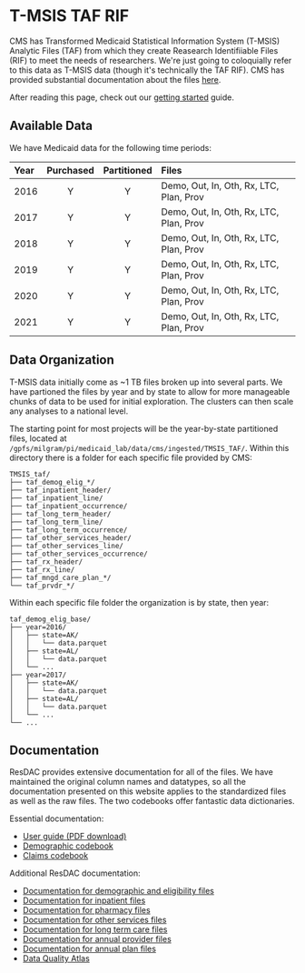 # T-MSIS TAF RIF

CMS has Transformed Medicaid Statistical Information System (T-MSIS) Analytic Files (TAF) from which they create Reasearch Identifiiable Files (RIF) to meet the needs of researchers. We're just going to coloquially refer to this data as T-MSIS data (though it's technically the TAF RIF). CMS has provided substantial documentation about the files [here](https://www.medicaid.gov/medicaid/data-systems/macbis/medicaid-chip-research-files/transformed-medicaid-statistical-information-system-t-msis-analytic-files-taf/index.html).

After reading this page, check out our [getting started](tmsis_getting_started.md) guide.

## Available Data

We have Medicaid data for the following time periods:

| Year  |   Purchased  | Partitioned  | Files       |
| :---- | :----------: | :----------: | :---------- |
| 2016  |  Y           | Y            | Demo, Out, In, Oth, Rx, LTC, Plan, Prov |
| 2017  |  Y           | Y            | Demo, Out, In, Oth, Rx, LTC, Plan, Prov |
| 2018  |  Y           | Y            | Demo, Out, In, Oth, Rx, LTC, Plan, Prov |
| 2019  |  Y           | Y            | Demo, Out, In, Oth, Rx, LTC, Plan, Prov |
| 2020  |  Y           | Y            | Demo, Out, In, Oth, Rx, LTC, Plan, Prov |
| 2021  |  Y           | Y            | Demo, Out, In, Oth, Rx, LTC, Plan, Prov |

## Data Organization

T-MSIS data initially come as ~1 TB files broken up into several parts. We have partioned the files by year and by state to allow for more manageable chunks of data to be used for initial exploration. The clusters can then scale any analyses to a national level. 

The starting point for most projects will be the year-by-state partitioned files, located at `/gpfs/milgram/pi/medicaid_lab/data/cms/ingested/TMSIS_TAF/`. Within this directory there is a folder for each specific file provided by CMS:

```
TMSIS_taf/
├── taf_demog_elig_*/
├── taf_inpatient_header/
├── taf_inpatient_line/
├── taf_inpatient_occurrence/
├── taf_long_term_header/
├── taf_long_term_line/
├── taf_long_term_occurrence/
├── taf_other_services_header/
├── taf_other_services_line/
├── taf_other_services_occurrence/
├── taf_rx_header/
├── taf_rx_line/
├── taf_mngd_care_plan_*/
└── taf_prvdr_*/
```

Within each specific file folder the organization is by state, then year:

```
taf_demog_elig_base/
├── year=2016/
│   ├── state=AK/
│   │   └── data.parquet
│   ├── state=AL/
│   │   └── data.parquet
│   └── ...
├── year=2017/
│   ├── state=AK/
│   │   └── data.parquet
│   ├── state=AL/
│   │   └── data.parquet
│   └── ...
└── ...
```

## Documentation

ResDAC provides extensive documentation for all of the files. We have maintained the original column names and datatypes, so all the documentation presented on this website applies to the standardized files as well as the raw files. The two codebooks offer fantastic data dictionaries.

Essential documentation:

- [User guide (PDF download)](https://www2.ccwdata.org/documents/10280/19002246/ccw-taf-rif-user-guide.pdf)
- [Demographic codebook](https://resdac.org/sites/datadocumentation.resdac.org/files/CCW%20Codebook%20TAF%20Demographic%20Eligibility_Version%20022023.pdf)
- [Claims codebook](https://resdac.org/sites/datadocumentation.resdac.org/files/CCW%20Codebook%20TAF%20Claims_Version%20022023.pdf)

Additional ResDAC documentation:

* [Documentation for demographic and eligibility files](https://resdac.org/cms-data/files/taf-de)
* [Documentation for inpatient files](https://resdac.org/cms-data/files/taf-ip)
* [Documentation for pharmacy files](https://resdac.org/cms-data/files/taf-rx)
* [Documentation for other services files](https://resdac.org/cms-data/files/taf-ot)
* [Documentation for long term care files](https://resdac.org/cms-data/files/taf-lt)
* [Documentation for annual provider files](https://resdac.org/cms-data/files/taf-apr)
* [Documentation for annual plan files](https://resdac.org/cms-data/files/taf-apl)
* [Data Quality Atlas](https://www.medicaid.gov/dq-atlas/welcome)
